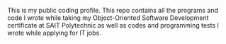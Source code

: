 This is my public coding profile. This repo contains all the programs and code I wrote while taking my Object-Oriented Software Development certificate at SAIT Polytechnic as well as codes and programming tests I wrote while applying for IT jobs.
